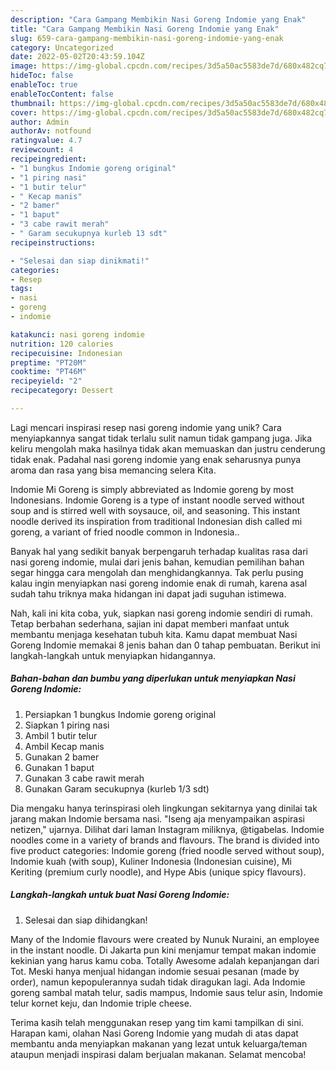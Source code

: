 ```yaml
---
description: "Cara Gampang Membikin Nasi Goreng Indomie yang Enak"
title: "Cara Gampang Membikin Nasi Goreng Indomie yang Enak"
slug: 659-cara-gampang-membikin-nasi-goreng-indomie-yang-enak
category: Uncategorized
date: 2022-05-02T20:43:59.104Z
image: https://img-global.cpcdn.com/recipes/3d5a50ac5583de7d/680x482cq70/nasi-goreng-indomie-foto-resep-utama.jpg
hideToc: false
enableToc: true
enableTocContent: false
thumbnail: https://img-global.cpcdn.com/recipes/3d5a50ac5583de7d/680x482cq70/nasi-goreng-indomie-foto-resep-utama.jpg
cover: https://img-global.cpcdn.com/recipes/3d5a50ac5583de7d/680x482cq70/nasi-goreng-indomie-foto-resep-utama.jpg
author: Admin
authorAv: notfound
ratingvalue: 4.7
reviewcount: 4
recipeingredient:
- "1 bungkus Indomie goreng original"
- "1 piring nasi"
- "1 butir telur"
- " Kecap manis"
- "2 bamer"
- "1 baput"
- "3 cabe rawit merah"
- " Garam secukupnya kurleb 13 sdt"
recipeinstructions:

- "Selesai dan siap dinikmati!"
categories:
- Resep
tags:
- nasi
- goreng
- indomie

katakunci: nasi goreng indomie 
nutrition: 120 calories
recipecuisine: Indonesian
preptime: "PT20M"
cooktime: "PT46M"
recipeyield: "2"
recipecategory: Dessert

---
```





Lagi mencari inspirasi resep nasi goreng indomie yang unik? Cara menyiapkannya sangat tidak terlalu sulit namun tidak gampang juga. Jika keliru mengolah maka hasilnya tidak akan memuaskan dan justru cenderung tidak enak. Padahal nasi goreng indomie yang enak seharusnya punya aroma dan rasa yang bisa memancing selera Kita.





Indomie Mi Goreng is simply abbreviated as Indomie goreng by most Indonesians. Indomie Goreng is a type of instant noodle served without soup and is stirred well with soysauce, oil, and seasoning. This instant noodle derived its inspiration from traditional Indonesian dish called mi goreng, a variant of fried noodle common in Indonesia..

Banyak hal yang sedikit banyak berpengaruh terhadap kualitas rasa dari nasi goreng indomie, mulai dari jenis bahan, kemudian pemilihan bahan segar hingga cara mengolah dan menghidangkannya. Tak perlu pusing kalau ingin menyiapkan nasi goreng indomie enak di rumah, karena asal sudah tahu triknya maka hidangan ini dapat jadi suguhan istimewa.






Nah, kali ini kita coba, yuk, siapkan nasi goreng indomie sendiri di rumah. Tetap berbahan sederhana, sajian ini dapat memberi manfaat untuk membantu menjaga kesehatan tubuh kita. Kamu dapat membuat Nasi Goreng Indomie memakai 8 jenis bahan dan 0 tahap pembuatan. Berikut ini langkah-langkah untuk menyiapkan hidangannya.

<!--inarticleads1-->

##### Bahan-bahan dan bumbu yang diperlukan untuk menyiapkan Nasi Goreng Indomie:

1. Persiapkan 1 bungkus Indomie goreng original
1. Siapkan 1 piring nasi
1. Ambil 1 butir telur
1. Ambil  Kecap manis
1. Gunakan 2 bamer
1. Gunakan 1 baput
1. Gunakan 3 cabe rawit merah
1. Gunakan  Garam secukupnya (kurleb 1/3 sdt)


Dia mengaku hanya terinspirasi oleh lingkungan sekitarnya yang dinilai tak jarang makan Indomie bersama nasi. &#34;Iseng aja menyampaikan aspirasi netizen,&#34; ujarnya. Dilihat dari laman Instagram miliknya, @tigabelas. Indomie noodles come in a variety of brands and flavours. The brand is divided into five product categories: Indomie goreng (fried noodle served without soup), Indomie kuah (with soup), Kuliner Indonesia (Indonesian cuisine), Mi Keriting (premium curly noodle), and Hype Abis (unique spicy flavours). 

<!--inarticleads2-->

##### Langkah-langkah untuk buat Nasi Goreng Indomie:


1. Selesai dan siap dihidangkan!

Many of the Indomie flavours were created by Nunuk Nuraini, an employee in the instant noodle. Di Jakarta pun kini menjamur tempat makan indomie kekinian yang harus kamu coba. Totally Awesome adalah kepanjangan dari Tot. Meski hanya menjual hidangan indomie sesuai pesanan (made by order), namun kepopulerannya sudah tidak diragukan lagi. Ada Indomie goreng sambal matah telur, sadis mampus, Indomie saus telur asin, Indomie telur kornet keju, dan Indomie triple cheese. 

Terima kasih telah menggunakan resep yang tim kami tampilkan di sini. Harapan kami, olahan Nasi Goreng Indomie yang mudah di atas dapat membantu anda menyiapkan makanan yang lezat untuk keluarga/teman ataupun menjadi inspirasi dalam berjualan makanan. Selamat mencoba!
